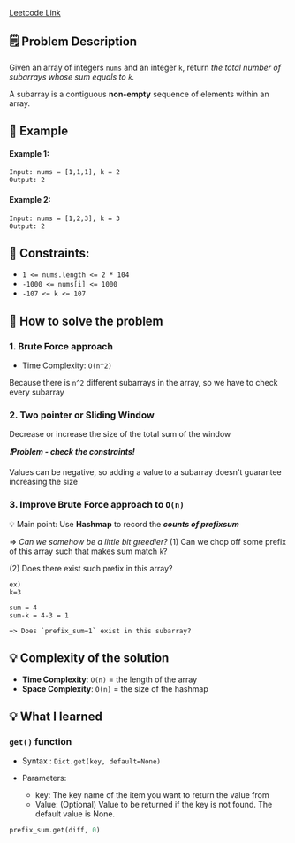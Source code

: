[Leetcode Link](https://leetcode.com/problems/subarray-sum-equals-k/description/)

## 🗒️ Problem Description

Given an array of integers `nums` and an integer `k`, return *the total number of subarrays whose sum equals to `k`.*

A subarray is a contiguous **non-empty** sequence of elements within an array.

## 📌 Example
#### Example 1:
```
Input: nums = [1,1,1], k = 2
Output: 2
```
#### Example 2:
```
Input: nums = [1,2,3], k = 3
Output: 2
```

## 📌 Constraints:
- `1 <= nums.length <= 2 * 104`
- `-1000 <= nums[i] <= 1000`
- `-107 <= k <= 107`

## 🤔 How to solve the problem
### 1. Brute Force approach
- Time Complexity: `O(n^2)`

Because there is `n^2` different subarrays in the array, so we have to check every subarray

### 2. Two pointer or Sliding Window

Decrease or increase the size of the total sum of the window

***❗️Problem - check the constraints!***

Values can be negative, so adding a value to a subarray doesn't guarantee increasing the size 

### 3. Improve Brute Force approach to `O(n)`
💡 Main point: Use **Hashmap** to record the ***counts of prefixsum***

=> *Can we somehow be a little bit greedier?*
(1) Can we chop off some prefix of this array such that makes sum match `k`?

(2) Does there exist such prefix in this array?

```
ex)
k=3

sum = 4
sum-k = 4-3 = 1

=> Does `prefix_sum=1` exist in this subarray?
```   

## 💡 Complexity of the solution
- **Time Complexity**: `O(n)` = the length of the array
- **Space Complexity**: `O(n)` = the size of the hashmap

## 💡 What I learned
### `get()` function

- Syntax : `Dict.get(key, default=None)`

- Parameters: 
  - key: The key name of the item you want to return the value from
  - Value: (Optional) Value to be returned if the key is not found. The default value is None.

```python
prefix_sum.get(diff, 0)
```
